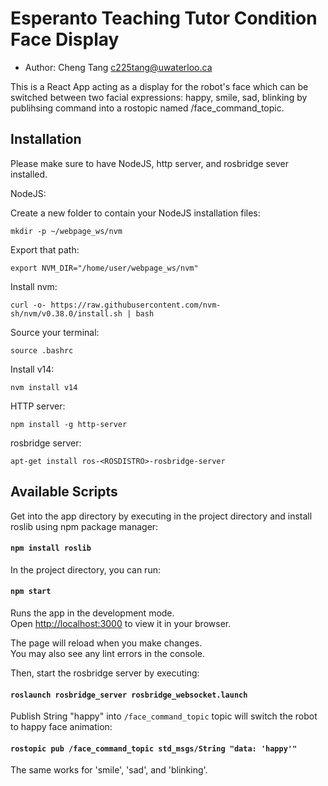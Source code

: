 # Esperanto Teaching Tutor Condition Face Display

* Author: Cheng Tang <c225tang@uwaterloo.ca>

This is a React App acting as a display for the robot's face which can be switched between two facial expressions: happy, smile, sad, blinking by publihsing command into a rostopic named /face_command_topic. 

## Installation

Please make sure to have NodeJS, http server, and rosbridge sever installed.

NodeJS:

Create a new folder to contain your NodeJS installation files:

`mkdir -p ~/webpage_ws/nvm`

Export that path:

`export NVM_DIR="/home/user/webpage_ws/nvm"`

Install nvm:

`curl -o- https://raw.githubusercontent.com/nvm-sh/nvm/v0.38.0/install.sh | bash`

Source your terminal:

`source .bashrc`

Install v14:

`nvm install v14`

HTTP server:

`npm install -g http-server`

rosbridge server:

`apt-get install ros-<ROSDISTRO>-rosbridge-server`

## Available Scripts

Get into the app directory by executing in the project directory and install roslib using npm package manager:

#### `npm install roslib`

In the project directory, you can run:

#### `npm start`

Runs the app in the development mode.\
Open [http://localhost:3000](http://localhost:3000) to view it in your browser.

The page will reload when you make changes.\
You may also see any lint errors in the console.

Then, start the rosbridge server by executing: 

#### `roslaunch rosbridge_server rosbridge_websocket.launch`

Publish String "happy" into `/face_command_topic` topic will switch the robot to happy face animation:

#### `rostopic pub /face_command_topic std_msgs/String "data: 'happy'"`

The same works for 'smile', 'sad', and 'blinking'.